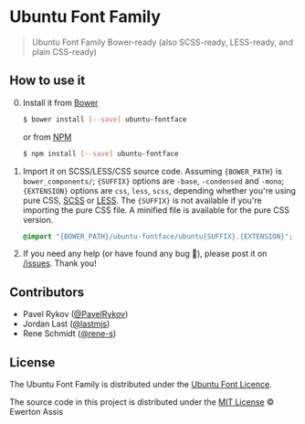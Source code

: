 # Ubuntu Font Family

> Ubuntu Font Family Bower-ready (also SCSS-ready, LESS-ready, and plain CSS-ready)

## How to use it

0. Install it from [Bower](http://bower.io/)

   ```sh
   $ bower install [--save] ubuntu-fontface
   ```

   or from [NPM](http://npmjs.com/)

   ```sh
   $ npm install [--save] ubuntu-fontface
   ```

1. Import it on SCSS/LESS/CSS source code. Assuming `{BOWER_PATH}` is `bower_components/`; `{SUFFIX}` options
are `-base`, `-condensed` and `-mono`; `{EXTENSION}` options are `css`, `less`, `scss`, depending
whether you're using pure CSS, [SCSS](http://sass-lang.com/) or [LESS](http://lesscss.org/). The `{SUFFIX}` is
not available if you're importing the pure CSS file. A minified file is available for the pure CSS version.

    ```css
    @import "{BOWER_PATH}/ubuntu-fontface/ubuntu{SUFFIX}.{EXTENSION}";
    ```

2. If you need any help (or have found any bug &#x1f41e;), please post it on
[/issues](//github.com/earaujoassis/ubuntu-fontface/issues). Thank you!

## Contributors

- Pavel Rykov ([@PavelRykov](https://github.com/PavelRykov))
- Jordan Last ([@lastmjs](https://github.com/lastmjs))
- Rene Schmidt ([@rene-s](https://github.com/rene-s))

## License

The Ubuntu Font Family is distributed under the [Ubuntu Font Licence](http://font.ubuntu.com/licence/).

The source code in this project is distributed under the [MIT License](http://earaujoassis.mit-license.org/) &copy; Ewerton Assis
